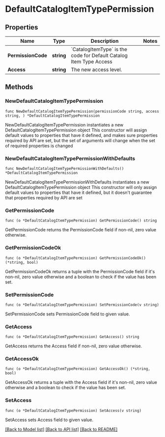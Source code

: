 # DefaultCatalogItemTypePermission

## Properties

Name | Type | Description | Notes
------------ | ------------- | ------------- | -------------
**PermissionCode** | **string** | &#x60;CatalogItemType&#x60; is the code for Default Catalog Item Type Access | 
**Access** | **string** | The new access level. | 

## Methods

### NewDefaultCatalogItemTypePermission

`func NewDefaultCatalogItemTypePermission(permissionCode string, access string, ) *DefaultCatalogItemTypePermission`

NewDefaultCatalogItemTypePermission instantiates a new DefaultCatalogItemTypePermission object
This constructor will assign default values to properties that have it defined,
and makes sure properties required by API are set, but the set of arguments
will change when the set of required properties is changed

### NewDefaultCatalogItemTypePermissionWithDefaults

`func NewDefaultCatalogItemTypePermissionWithDefaults() *DefaultCatalogItemTypePermission`

NewDefaultCatalogItemTypePermissionWithDefaults instantiates a new DefaultCatalogItemTypePermission object
This constructor will only assign default values to properties that have it defined,
but it doesn't guarantee that properties required by API are set

### GetPermissionCode

`func (o *DefaultCatalogItemTypePermission) GetPermissionCode() string`

GetPermissionCode returns the PermissionCode field if non-nil, zero value otherwise.

### GetPermissionCodeOk

`func (o *DefaultCatalogItemTypePermission) GetPermissionCodeOk() (*string, bool)`

GetPermissionCodeOk returns a tuple with the PermissionCode field if it's non-nil, zero value otherwise
and a boolean to check if the value has been set.

### SetPermissionCode

`func (o *DefaultCatalogItemTypePermission) SetPermissionCode(v string)`

SetPermissionCode sets PermissionCode field to given value.


### GetAccess

`func (o *DefaultCatalogItemTypePermission) GetAccess() string`

GetAccess returns the Access field if non-nil, zero value otherwise.

### GetAccessOk

`func (o *DefaultCatalogItemTypePermission) GetAccessOk() (*string, bool)`

GetAccessOk returns a tuple with the Access field if it's non-nil, zero value otherwise
and a boolean to check if the value has been set.

### SetAccess

`func (o *DefaultCatalogItemTypePermission) SetAccess(v string)`

SetAccess sets Access field to given value.



[[Back to Model list]](../README.md#documentation-for-models) [[Back to API list]](../README.md#documentation-for-api-endpoints) [[Back to README]](../README.md)


